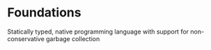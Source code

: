 # Foundations
Statically typed, native programming language with support for non-conservative garbage collection
